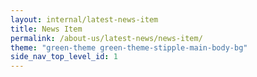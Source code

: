 ```yaml
---
layout: internal/latest-news-item
title: News Item
permalink: /about-us/latest-news/news-item/
theme: "green-theme green-theme-stipple-main-body-bg"
side_nav_top_level_id: 1
---
```


<!--- This child document initializes the page in Jekyll. -->